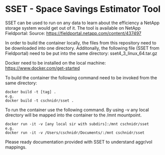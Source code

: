 # SSET - Space Savings Estimator Tool

SSET can be used to run on any data to learn about the efficiency a NetApp storage system would get out of it.
The tool is available on NetApp Fieldportal:
Source: https://fieldportal.netapp.com/content/437497

In order to build the container locally, the files from this repository need to be downloaded into one directory.
Additonally, the following file (SSET from Fieldportal) need to be put into the same directory:
sset4_3_linux_64.tar.gz

Docker need to be installed on the local machine: https://www.docker.com/get-started


To build the container the following command need to be invoked from the same directory:
```
docker build -t [tag] .
e.g.
docker build -t cschnidr/sset .
```

To run the container use the following command. By using -v any local directory will be mapped into the container to the /mnt mountpoint.
```
docker run -it -v [any local sir with subdirs]:/mnt cschnidr/sset
e.g.
docker run -it -v /Users/cschnidr/Documents/:/mnt cschnidr/sset
```
Please ready documentation provided with SSET to understand aggr/vol mappings.

